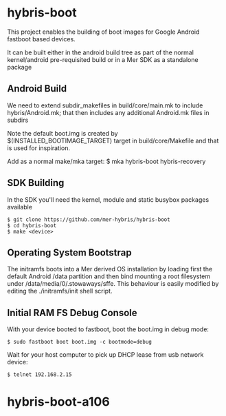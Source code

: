 hybris-boot
===========

This project enables the building of boot images for Google Android fastboot based devices.

It can be built either in the android build tree as part of the normal kernel/android pre-requisited build or in a Mer SDK as a standalone package

Android Build
-------------

We need to extend subdir_makefiles in build/core/main.mk to include hybris/Android.mk; that then includes any additional Android.mk files in subdirs

Note the default boot.img is created by $(INSTALLED_BOOTIMAGE_TARGET) target in build/core/Makefile and that is used for inspiration.

Add as a normal make/mka target:
    $ mka hybris-boot hybris-recovery

SDK Building
------------

In the SDK you'll need the kernel, module and static busybox packages available

    $ git clone https://github.com/mer-hybris/hybris-boot
    $ cd hybris-boot
    $ make <device>

Operating System Bootstrap
---------------------------

The initramfs boots into a Mer derived OS installation by loading first the default Android /data partition and then bind mounting a root filesystem under /data/media/0/.stowaways/sffe. This behaviour is easily modified by editing the ./initramfs/init shell script.

Initial RAM FS Debug Console
----------------------------

With your device booted to fastboot, boot the boot.img in debug mode:

    $ sudo fastboot boot boot.img -c bootmode=debug

Wait for your host computer to pick up DHCP lease from usb network device:

    $ telnet 192.168.2.15

# hybris-boot-a106
